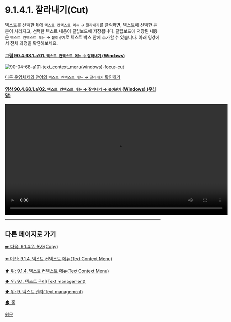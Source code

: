 # 9.1.4.1. 잘라내기(Cut)
텍스트를 선택한 뒤에 `텍스트 컨텍스트 메뉴` → `잘라내기`를 클릭하면, 텍스트에 선택한 부분이 사라지고, 선택한 텍스트 내용이 클립보드에 저장됩니다. 클립보드에 저장된 내용은 `텍스트 컨텍스트 메뉴` → `붙여넣기`로 텍스트 박스 안에 추가할 수 있습니다. 아래 영상에서 전체 과정을 확인해보세요.

<a id="90-04-68-01-a101"></a>

#### [그림 90.4.68.1.a101. `텍스트 컨텍스트 메뉴` → `잘라내기` (Windows)](./90-04-68-01-cut.md#90-04-68-01-a101)
![90-04-68-a101-text_context_menu(windows)-focus-cut](https://github.com/wonder13662/gimp/assets/15767104/06ff06ab-f693-4857-bf04-3d56ff4e8ba9)

[다른 운영체제와 언어의 `텍스트 컨텍스트 메뉴` → `잘라내기` 확인하기](./90-04-68-01-cut.md#90-04-68-01-a201)

<a id="90-04-68-01-a201"></a>

#### [영상 90.4.68.1.a102. `텍스트 컨텍스트 메뉴` → `잘라내기` → `붙여넣기` (Windows) (우리말)](./90-04-68-01-cut.md#90-04-68-01-a201)
<video controls="controls" width="720" src="https://github.com/wonder13662/gimp/assets/15767104/88cc564a-2d5e-4cee-a038-bb07ff23fecf"></video>

***

## 다른 페이지로 가기
[➡️ 다음: 9.1.4.2. 복사(Copy)](./09-01-04-02-copy.md)

[⬅️ 이전: 9.1.4. 텍스트 컨텍스트 메뉴(Text Context Menu)](./09-01-04-00-text_context_menu.md)

[⬆️ 위: 9.1.4. 텍스트 컨텍스트 메뉴(Text Context Menu)](./09-01-04-00-text_context_menu.md)

[⬆️ 위: 9.1. 텍스트 관리(Text management)](./09-01-text-management.md)

[⬆️ 위: 9. 텍스트 관리(Text management)](./09-00-text-management.md)

[🏠 홈](./00-home.md)

[원문](https://docs.gimp.org/2.10/ko/gimp-image-text-management.html#text-context-menu)
